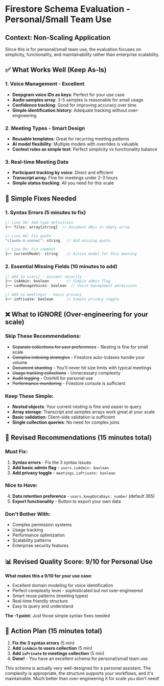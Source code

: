 # Firestore Schema Evaluation - Personal/Small Team Use

## Context: Non-Scaling Application
Since this is for personal/small team use, the evaluation focuses on simplicity, functionality, and maintainability rather than enterprise scalability.

## ✅ What Works Well (Keep As-Is)

### 1. Voice Management - Excellent
- **Deepgram voice IDs as keys**: Perfect for your use case
- **Audio samples array**: 3-5 samples is reasonable for small usage
- **Confidence tracking**: Good for improving accuracy over time
- **Simple identification history**: Adequate tracking without over-engineering

### 2. Meeting Types - Smart Design  
- **Reusable templates**: Great for recurring meeting patterns
- **AI model flexibility**: Multiple models with overrides is valuable
- **Context rules as simple text**: Perfect simplicity vs functionality balance

### 3. Real-time Meeting Data
- **Participant tracking by voice**: Direct and efficient
- **Transcript array**: Fine for meetings under 2-3 hours
- **Simple status tracking**: All you need for this scale

## 🔧 Simple Fixes Needed

### 1. Syntax Errors (5 minutes to fix)
```javascript
// Line 50: Add type definition
├── files: array[string]  // Document URLs or empty array

// Line 66: Fix quote
"claude-4-sonnet": string,  // Add missing quote

// Line 94: Fix comment  
├── currentModel: string    // Active model for this meeting
```

### 2. Essential Missing Fields (10 minutes to add)
```javascript
// Add to users/ - minimal security
├── isAdmin: boolean        // Simple admin flag
├── canManageVoices: boolean  // Voice management permission

// Add to meetings/ - basic privacy
├── isPrivate: boolean      // Simple privacy toggle
```

## ❌ What to IGNORE (Over-engineering for your scale)

### Skip These Recommendations:
- ~~Separate collections for user preferences~~ - Nesting is fine for small scale
- ~~Complex indexing strategies~~ - Firestore auto-indexes handle your volume
- ~~Document sharding~~ - You'll never hit size limits with typical meetings  
- ~~Usage tracking collections~~ - Unnecessary complexity
- ~~Audit logging~~ - Overkill for personal use
- ~~Performance monitoring~~ - Firestore console is sufficient

### Keep These Simple:
- **Nested objects**: Your current nesting is fine and easier to query
- **Array storage**: Transcript and samples arrays work great at your scale
- **Basic validation**: Client-side validation is sufficient
- **Single collection queries**: No need for complex joins

## 🎯 Revised Recommendations (15 minutes total)

### Must Fix:
1. **Syntax errors** - Fix the 3 syntax issues
2. **Add basic admin flag** - `users.isAdmin: boolean`  
3. **Add privacy toggle** - `meetings.isPrivate: boolean`

### Nice to Have:
4. **Data retention preference** - `users.keepDataDays: number` (default 365)
5. **Export functionality** - Button to export your own data

### Don't Bother With:
- Complex permission systems
- Usage tracking  
- Performance optimization
- Scalability patterns
- Enterprise security features

## 📊 Revised Quality Score: 9/10 for Personal Use

**What makes this a 9/10 for your use case:**
- Excellent domain modeling for voice identification
- Perfect complexity level - sophisticated but not over-engineered  
- Smart reuse patterns (meeting types)
- Real-time friendly structure
- Easy to query and understand

**The -1 point:** Just those simple syntax fixes needed

## 🚀 Action Plan (15 minutes total)

1. **Fix the 3 syntax errors** (5 min)
2. **Add `isAdmin` to users collection** (5 min) 
3. **Add `isPrivate` to meetings collection** (5 min)
4. **Done!** - You have an excellent schema for personal/small team use

This schema is actually very well-designed for a personal assistant. The complexity is appropriate, the structure supports your workflows, and it's maintainable. Much better than over-engineering it for scale you don't need!